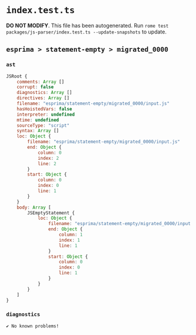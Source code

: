 # `index.test.ts`

**DO NOT MODIFY**. This file has been autogenerated. Run `rome test packages/js-parser/index.test.ts --update-snapshots` to update.

## `esprima > statement-empty > migrated_0000`

### `ast`

```javascript
JSRoot {
	comments: Array []
	corrupt: false
	diagnostics: Array []
	directives: Array []
	filename: "esprima/statement-empty/migrated_0000/input.js"
	hasHoistedVars: false
	interpreter: undefined
	mtime: undefined
	sourceType: "script"
	syntax: Array []
	loc: Object {
		filename: "esprima/statement-empty/migrated_0000/input.js"
		end: Object {
			column: 0
			index: 2
			line: 2
		}
		start: Object {
			column: 0
			index: 0
			line: 1
		}
	}
	body: Array [
		JSEmptyStatement {
			loc: Object {
				filename: "esprima/statement-empty/migrated_0000/input.js"
				end: Object {
					column: 1
					index: 1
					line: 1
				}
				start: Object {
					column: 0
					index: 0
					line: 1
				}
			}
		}
	]
}
```

### `diagnostics`

```
✔ No known problems!

```
